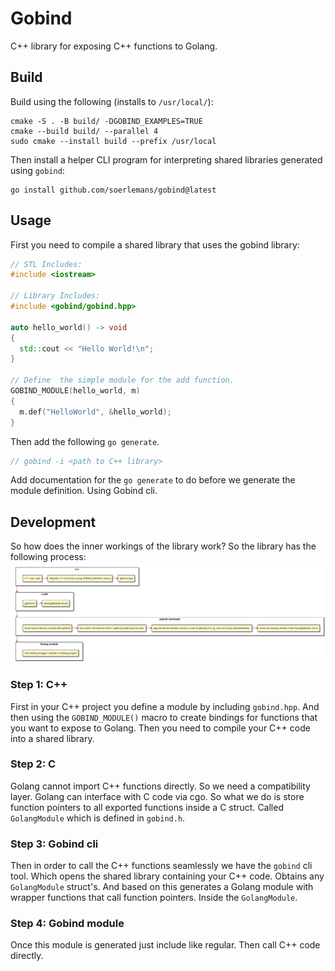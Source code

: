 Gobind
======
C++ library for exposing C++ functions to Golang.

## Build
Build using the following (installs to `/usr/local/`):
```shell
cmake -S . -B build/ -DGOBIND_EXAMPLES=TRUE
cmake --build build/ --parallel 4
sudo cmake --install build --prefix /usr/local
```

Then install a helper CLI program for interpreting shared libraries generated using `gobind`:
```shell
go install github.com/soerlemans/gobind@latest
```

## Usage
First you need to compile a shared library that uses the gobind library:
```cpp
// STL Includes:
#include <iostream>

// Library Includes:
#include <gobind/gobind.hpp>

auto hello_world() -> void
{
  std::cout << "Hello World!\n";
}

// Define  the simple module for the add function.
GOBIND_MODULE(hello_world, m)
{
  m.def("HelloWorld", &hello_world);
}
```

Then add the following `go generate`.
```go
// gobind -i <path to C++ library>
```

Add documentation for the `go generate` to do before we generate the module definition.
Using Gobind cli.

## Development
So how does the inner workings of the library work?
So the library has the following process:
![Block diagram of how the library works.](assets/block_diagram.png)

### Step 1: C++
First in your C++ project you define a module by including `gobind.hpp`.
And then using the `GOBIND_MODULE()` macro to create bindings for functions that you want to expose to Golang.
Then you need to compile your C++ code into a shared library.

### Step 2: C
Golang cannot import C++ functions directly.
So we need a compatibility layer.
Golang can interface with C code via cgo.
So what we do is store function pointers to all exported functions inside a C struct.
Called `GolangModule` which is defined in `gobind.h`.

### Step 3: Gobind cli
Then in order to call the C++ functions seamlessly we have the `gobind` cli tool.
Which opens the shared library containing your C++ code.
Obtains any `GolangModule` struct's.
And based on this generates a Golang module with wrapper functions that call function pointers.
Inside the `GolangModule`.

### Step 4: Gobind module
Once this module is generated just include like regular.
Then call C++ code directly.
